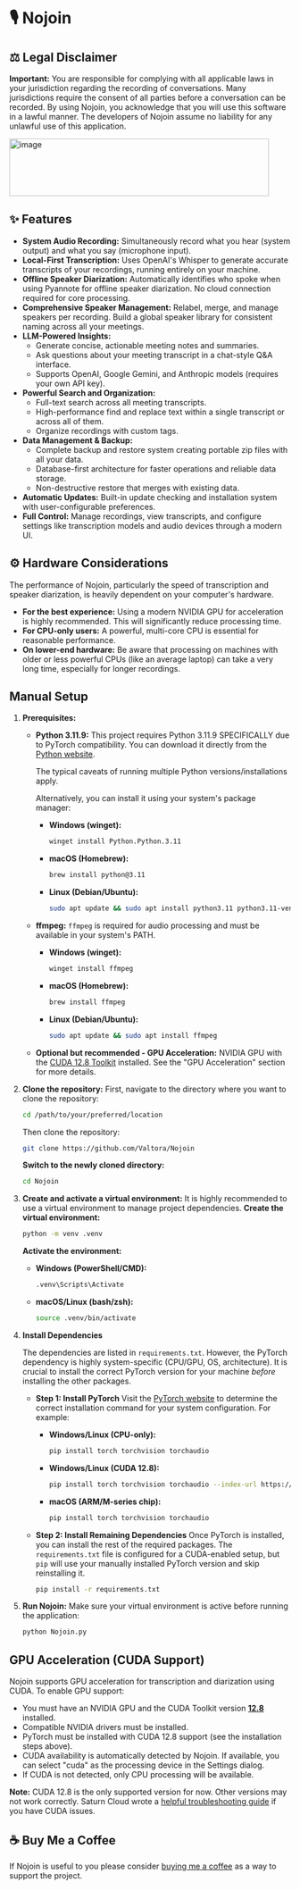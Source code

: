# 🎙️ Nojoin

## ⚖️ Legal Disclaimer

**Important:** You are responsible for complying with all applicable laws in your jurisdiction regarding the recording of conversations. Many jurisdictions require the consent of all parties before a conversation can be recorded. By using Nojoin, you acknowledge that you will use this software in a lawful manner. The developers of Nojoin assume no liability for any unlawful use of this application.

<img width="465" height="103" alt="image" src="https://github.com/user-attachments/assets/db6feda0-7fb5-42eb-bae9-65f3065c553c" />


## ✨ Features

*   **System Audio Recording:** Simultaneously record what you hear (system output) and what you say (microphone input).
*   **Local-First Transcription:** Uses OpenAI's Whisper to generate accurate transcripts of your recordings, running entirely on your machine.
*   **Offline Speaker Diarization:** Automatically identifies who spoke when using Pyannote for offline speaker diarization. No cloud connection required for core processing.
*   **Comprehensive Speaker Management:** Relabel, merge, and manage speakers per recording. Build a global speaker library for consistent naming across all your meetings.
*   **LLM-Powered Insights:**
    *   Generate concise, actionable meeting notes and summaries.
    *   Ask questions about your meeting transcript in a chat-style Q&A interface.
    *   Supports OpenAI, Google Gemini, and Anthropic models (requires your own API key).
*   **Powerful Search and Organization:**
    *   Full-text search across all meeting transcripts.
    *   High-performance find and replace text within a single transcript or across all of them.
    *   Organize recordings with custom tags.
*   **Data Management & Backup:**
    *   Complete backup and restore system creating portable zip files with all your data.
    *   Database-first architecture for faster operations and reliable data storage.
    *   Non-destructive restore that merges with existing data.
*   **Automatic Updates:** Built-in update checking and installation system with user-configurable preferences.
*   **Full Control:** Manage recordings, view transcripts, and configure settings like transcription models and audio devices through a modern UI.

## ⚙️ Hardware Considerations

The performance of Nojoin, particularly the speed of transcription and speaker diarization, is heavily dependent on your computer's hardware.

*   **For the best experience:** Using a modern NVIDIA GPU for acceleration is highly recommended. This will significantly reduce processing time.
*   **For CPU-only users:** A powerful, multi-core CPU is essential for reasonable performance.
*   **On lower-end hardware:** Be aware that processing on machines with older or less powerful CPUs (like an average laptop) can take a very long time, especially for longer recordings.

## Manual Setup

1.  **Prerequisites:**

    *   **Python 3.11.9:**
        This project requires Python 3.11.9 SPECIFICALLY due to PyTorch compatibility. You can download it directly from the [Python website](https://www.python.org/downloads/release/python-3119/).
        
        The typical caveats of running multiple Python versions/installations apply.

        Alternatively, you can install it using your system's package manager:

        *   **Windows (winget):**
            ```bash
            winget install Python.Python.3.11
            ```
        *   **macOS (Homebrew):**
            ```bash
            brew install python@3.11
            ```
        *   **Linux (Debian/Ubuntu):**
            ```bash
            sudo apt update && sudo apt install python3.11 python3.11-venv
            ```

    *   **ffmpeg:**
        `ffmpeg` is required for audio processing and must be available in your system's PATH.

        *   **Windows (winget):**
            ```bash
            winget install ffmpeg
            ```
        *   **macOS (Homebrew):**
            ```bash
            brew install ffmpeg
            ```
        *   **Linux (Debian/Ubuntu):**
            ```bash
            sudo apt update && sudo apt install ffmpeg
            ```
    *   **Optional but recommended - GPU Acceleration:**
        NVIDIA GPU with the [CUDA 12.8 Toolkit](https://developer.nvidia.com/cuda-12-8-1-download-archive) installed. See the "GPU Acceleration" section for more details.

2.  **Clone the repository:**
    First, navigate to the directory where you want to clone the repository:
    ```bash
    cd /path/to/your/preferred/location
    ```
    Then clone the repository:  
    ```bash
    git clone https://github.com/Valtora/Nojoin
    ```
    **Switch to the newly cloned directory:**
    ```bash
    cd Nojoin
    ```

3.  **Create and activate a virtual environment:**
    It is highly recommended to use a virtual environment to manage project dependencies.
    **Create the virtual environment:**
    ```bash
    python -m venv .venv
    ```
    **Activate the environment:**
    *   **Windows (PowerShell/CMD):**
        ```bash
        .venv\Scripts\Activate
        ```
    *   **macOS/Linux (bash/zsh):**
        ```bash
        source .venv/bin/activate
        ```

4.  **Install Dependencies**

    The dependencies are listed in `requirements.txt`. However, the PyTorch dependency is highly system-specific (CPU/GPU, OS, architecture). It is crucial to install the correct PyTorch version for your machine *before* installing the other packages.

    *   **Step 1: Install PyTorch**
        Visit the [PyTorch website](https://pytorch.org/get-started/locally/) to determine the correct installation command for your system configuration. For example:

        *   **Windows/Linux (CPU-only):**
            ```bash
            pip install torch torchvision torchaudio
            ```
        *   **Windows/Linux (CUDA 12.8):**
            ```bash
            pip install torch torchvision torchaudio --index-url https://download.pytorch.org/whl/cu128
            ```
        *   **macOS (ARM/M-series chip):**
            ```bash
            pip install torch torchvision torchaudio
            ```
    
    *   **Step 2: Install Remaining Dependencies**
        Once PyTorch is installed, you can install the rest of the required packages. The `requirements.txt` file is configured for a CUDA-enabled setup, but `pip` will use your manually installed PyTorch version and skip reinstalling it.

        ```bash
        pip install -r requirements.txt
        ```

5.  **Run Nojoin:**
     Make sure your virtual environment is active before running the application:
     ```bash
     python Nojoin.py
     ```

## GPU Acceleration (CUDA Support)

Nojoin supports GPU acceleration for transcription and diarization using CUDA. To enable GPU support:

- You must have an NVIDIA GPU and the CUDA Toolkit version [**12.8**](https://developer.nvidia.com/cuda-12-8-1-download-archive) installed.
- Compatible NVIDIA drivers must be installed.
- PyTorch must be installed with CUDA 12.8 support (see the installation steps above).
- CUDA availability is automatically detected by Nojoin. If available, you can select "cuda" as the processing device in the Settings dialog.
- If CUDA is not detected, only CPU processing will be available.

**Note:** CUDA 12.8 is the only supported version for now. Other versions may not work correctly. Saturn Cloud wrote a [helpful troubleshooting guide](https://saturncloud.io/blog/how-to-troubleshoot-pytorchs-torchcudaisavailable-returning-false-in-windows-10/) if you have CUDA issues.

## ☕ Buy Me a Coffee

If Nojoin is useful to you please consider [buying me a coffee](https://ko-fi.com/valtorra) as a way to support the project.
